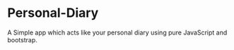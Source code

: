 # Personal-Diary
A Simple app which acts like your personal diary using pure JavaScript and bootstrap.
